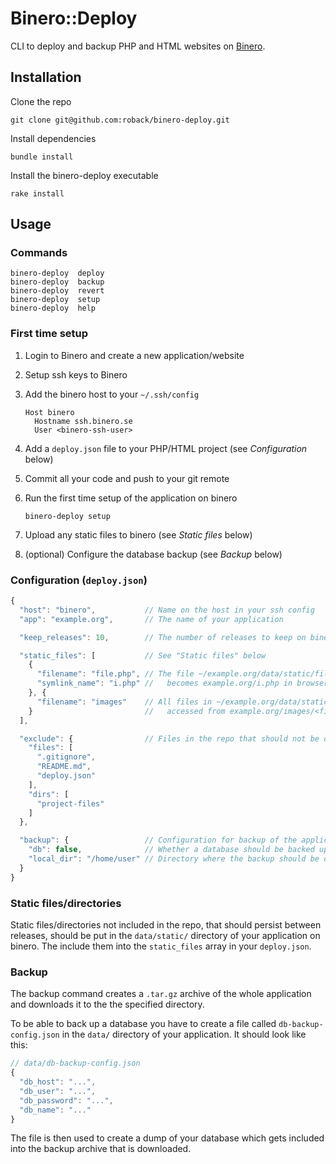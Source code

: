 # Binero::Deploy

CLI to deploy and backup PHP and HTML websites on [Binero].

[Binero]: https://www.binero.se/

## Installation

Clone the repo

    git clone git@github.com:roback/binero-deploy.git

Install dependencies

    bundle install

Install the binero-deploy executable

    rake install

## Usage

### Commands

    binero-deploy  deploy
    binero-deploy  backup
    binero-deploy  revert
    binero-deploy  setup
    binero-deploy  help

### First time setup

1. Login to Binero and create a new application/website
2. Setup ssh keys to Binero
3. Add the binero host to your `~/.ssh/config`
    ```
    Host binero
      Hostname ssh.binero.se
      User <binero-ssh-user>
    ```

4. Add a `deploy.json` file to your PHP/HTML project (see *Configuration* below)
5. Commit all your code and push to your git remote
6. Run the first time setup of the application on binero
    ```
    binero-deploy setup
    ```

7. Upload any static files to binero (see *Static files* below)
8. (optional) Configure the database backup (see *Backup* below)

### Configuration (`deploy.json`)

```javascript
{
  "host": "binero",           // Name on the host in your ssh config
  "app": "example.org",       // The name of your application

  "keep_releases": 10,        // The number of releases to keep on binero

  "static_files": [           // See "Static files" below
    {
      "filename": "file.php", // The file ~/example.org/data/static/file.php on binero
      "symlink_name": "i.php" //   becomes example.org/i.php in browser
    }, {
      "filename": "images"    // All files in ~/example.org/data/static/images/<filename> is
    }                         //   accessed from example.org/images/<filename> in browser
  ],

  "exclude": {                // Files in the repo that should not be deployed
    "files": [
      ".gitignore",
      "README.md",
      "deploy.json"
    ],
    "dirs": [
      "project-files"
    ]
  },

  "backup": {                 // Configuration for backup of the application
    "db": false,              // Whether a database should be backed up too (see "Backup" below)
    "local_dir": "/home/user" // Directory where the backup should be downloaded to
  }
}
```

### Static files/directories

Static files/directories not included in the repo, that should persist between
releases, should be put in the `data/static/` directory of your application on binero.
The include them into the `static_files` array in your `deploy.json`.

### Backup

The backup command creates a `.tar.gz` archive of the whole application and downloads it
to the the specified directory.

To be able to back up a database you have to create a file called `db-backup-config.json`
in the `data/` directory of your application. It should look like this:

```javascript
// data/db-backup-config.json
{
  "db_host": "...",
  "db_user": "...",
  "db_password": "...",
  "db_name": "..."
}
```

The file is then used to create a dump of your database which gets
included into the backup archive that is downloaded.
